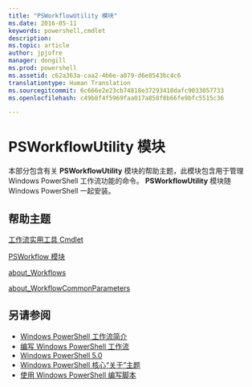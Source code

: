 ```yaml
---
title: "PSWorkflowUtility 模块"
ms.date: 2016-05-11
keywords: powershell,cmdlet
description: 
ms.topic: article
author: jpjofre
manager: dongill
ms.prod: powershell
ms.assetid: c62a363a-caa2-4b6e-a079-d6e8543bc4c6
translationtype: Human Translation
ms.sourcegitcommit: 6c666e2e23cb74818e37293410dafc9033057733
ms.openlocfilehash: c49b8f4f5969faa017a858f8b66fe9bfc5515c36

---
```


# PSWorkflowUtility 模块
本部分包含有关 **PSWorkflowUtility** 模块的帮助主题，此模块包含用于管理 Windows PowerShell 工作流功能的命令。 **PSWorkflowUtility** 模块随 Windows PowerShell 一起安装。

## 帮助主题
[工作流实用工具 Cmdlet](http://go.microsoft.com/fwlink/?LinkId=254141)

[PSWorkflow 模块](PSWorkflow-Module.md)

[about_Workflows](https://technet.microsoft.com/en-us/library/f2897bdd-1b9d-4679-8b19-09840bd40a22)

[about_WorkflowCommonParameters](https://technet.microsoft.com/en-us/library/119f968e-618e-439c-b76c-cdd17e6df27c)

## 另请参阅
- [Windows PowerShell 工作流简介](https://technet.microsoft.com/en-us/library/jj134242.aspx)
- [编写 Windows PowerShell 工作流](https://technet.microsoft.com/en-us/library/jj574157.aspx)
- [Windows PowerShell 5.0](../core-modules/Windows-PowerShell-5.0.md)
- [Windows PowerShell 核心“关于”主题](../core-modules/Windows-PowerShell-Core-About-Topics.md)
- [使用 Windows PowerShell 编写脚本](../../getting-started/fundamental/Scripting-with-Windows-PowerShell.md)




<!--HONumber=Oct16_HO3-->


